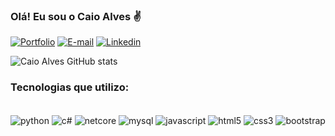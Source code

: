 
### Olá! Eu sou o Caio Alves ✌️

[![Portfolio](https://img.shields.io/badge/website-000000?style=for-the-badge&logo=About.me&logoColor=white)](https://caio-as.github.io/portfolio/)
[![E-mail](https://img.shields.io/badge/Gmail-D14836?style=for-the-badge&logo=gmail&logoColor=white)](mailto:caio_as@yahoo.com.br)
[![Linkedin](https://img.shields.io/badge/LinkedIn-0077B5?style=for-the-badge&logo=linkedin&logoColor=white)](https://www.linkedin.com/in/caio-alves-de-souza-76a574a6/)

![Caio Alves GitHub stats](https://github-readme-stats.vercel.app/api?username=caio-as&show_icons=true&theme=dracula)

### Tecnologias que utilizo:

<div style="display: inline_block"><br/>
    <img align="center" alt="python" src="https://img.shields.io/badge/Python-14354C?style=for-the-badge&logo=python&logoColor=white" />
    <img align="center" alt="c#" src="https://img.shields.io/badge/C%23-239120?style=for-the-badge&logo=c-sharp&logoColor=white" />
    <img align="center" alt="netcore" src="https://img.shields.io/badge/.NET-5C2D91?style=for-the-badge&logo=.net&logoColor=white" />
    <img align="center" alt="mysql" src="    https://img.shields.io/badge/MySQL-005C84?style=for-the-badge&logo=mysql&logoColor=white" />
    <img align="center" alt="javascript" src="https://img.shields.io/badge/JavaScript-F7DF1E?style=for-the-badge&logo=javascript&logoColor=black" />
    <img align="center" alt="html5" src="https://img.shields.io/badge/HTML5-E34F26?style=for-the-badge&logo=html5&logoColor=white" />
    <img align="center" alt="css3" src="https://img.shields.io/badge/CSS3-1572B6?style=for-the-badge&logo=css3&logoColor=white" />
    <img align="center" alt="bootstrap" src="https://img.shields.io/badge/Bootstrap-563D7C?style=for-the-badge&logo=bootstrap&logoColor=white" />
